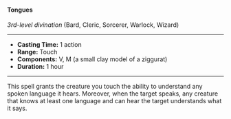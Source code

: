 #### Tongues
*3rd-level divination* (Bard, Cleric, Sorcerer, Warlock, Wizard)
___
- **Casting Time:** 1 action
- **Range:** Touch
- **Components:** V, M (a small clay model of a ziggurat)
- **Duration:** 1 hour
---
This spell grants the creature you touch the ability to understand any spoken language it hears. Moreover, when the target speaks, any creature that knows at least one language and can hear the target understands what it says.